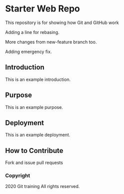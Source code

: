 # Starter Web Repo

This repository is for showing how Git and GitHub work

Adding a line for rebasing.

More changes from new-feature branch too.

Adding emergency fix.

## Introduction

This is an example introduction.

## Purpose

This is an example purpose.

## Deployment

This is an example deployment.

## How to Contribute

Fork and issue pull requests

### Copyright

2020 Git training
All rights reserved.
